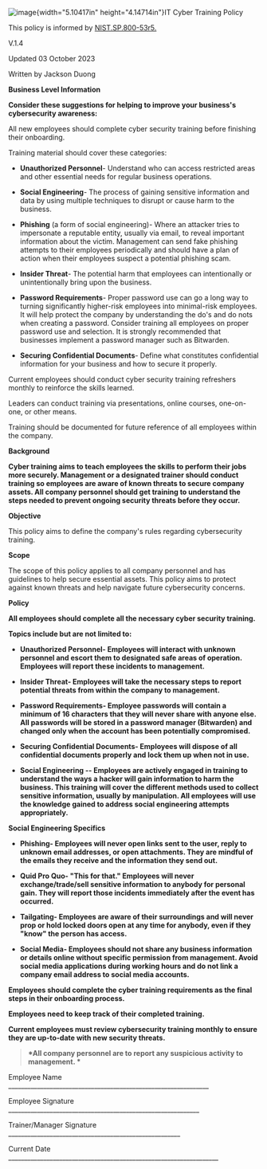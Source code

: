 ![image](media/image1.jpeg){width="5.10417in" height="4.14714in"}IT
Cyber Training Policy

This policy is informed by
[NIST.SP.800-53r5.](https://nvlpubs.nist.gov/nistpubs/SpecialPublications/NIST.SP.800-53r5.pdf)

V.1.4

Updated 03 October 2023

Written by Jackson Duong

**Business Level Information**

**Consider these suggestions for helping to improve your business's
cybersecurity awareness:**

All new employees should complete cyber security training before
finishing their onboarding.

Training material should cover these categories:

-   **Unauthorized Personnel**- Understand who can access restricted
    areas and other essential needs for regular business operations.

-   **Social Engineering**- The process of gaining sensitive information
    and data by using multiple techniques to disrupt or cause harm to
    the business.

-   **Phishing** (a form of social engineering)- Where an attacker tries
    to impersonate a reputable entity, usually via email, to reveal
    important information about the victim. Management can send fake
    phishing attempts to their employees periodically and should have a
    plan of action when their employees suspect a potential phishing
    scam.

-   **Insider Threat**- The potential harm that employees can
    intentionally or unintentionally bring upon the business.

-   **Password Requirements**- Proper password use can go a long way to
    turning significantly higher-risk employees into minimal-risk
    employees. It will help protect the company by understanding the
    do's and do nots when creating a password. Consider training all
    employees on proper password use and selection. It is strongly
    recommended that businesses implement a password manager such as
    Bitwarden.

-   **Securing Confidential Documents**- Define what constitutes
    confidential information for your business and how to secure it
    properly.

Current employees should conduct cyber security training refreshers
monthly to reinforce the skills learned.

Leaders can conduct training via presentations, online courses,
one-on-one, or other means.

Training should be documented for future reference of all employees
within the company.

**Background**

**Cyber training aims to teach employees the skills to perform their
jobs more securely. Management or a designated trainer should conduct
training so employees are aware of known threats to secure company
assets. All company personnel should get training to understand the
steps needed to prevent ongoing security threats before they occur.**

**Objective**

This policy aims to define the company's rules regarding cybersecurity
training.

**Scope**

The scope of this policy applies to all company personnel and has
guidelines to help secure essential assets. This policy aims to protect
against known threats and help navigate future cybersecurity concerns.

**Policy**

**All employees should complete all the necessary cyber security
training.**

**Topics include but are not limited to:**

-   **Unauthorized Personnel- Employees will interact with unknown
    personnel and escort them to designated safe areas of operation.
    Employees will report these incidents to management.**

-   **Insider Threat- Employees will take the necessary steps to report
    potential threats from within the company to management.**

-   **Password Requirements- Employee passwords will contain a minimum
    of 16 characters that they will never share with anyone else. All
    passwords will be stored in a password manager (Bitwarden) and
    changed only when the account has been potentially compromised.**

-   **Securing Confidential Documents- Employees will dispose of all
    confidential documents properly and lock them up when not in use.**

-   **Social Engineering -- Employees are actively engaged in training
    to understand the ways a hacker will gain information to harm the
    business. This training will cover the different methods used to
    collect sensitive information, usually by manipulation. All
    employees will use the knowledge gained to address social
    engineering attempts appropriately.**

**Social Engineering Specifics**

-   **Phishing- Employees will never open links sent to the user, reply
    to unknown email addresses, or open attachments. They are mindful of
    the emails they receive and the information they send out.**

-   **Quid Pro Quo- \"This for that.\" Employees will never
    exchange/trade/sell sensitive information to anybody for personal
    gain. They will report those incidents immediately after the event
    has occurred.**

-   **Tailgating- Employees are aware of their surroundings and will
    never prop or hold locked doors open at any time for anybody, even
    if they \"know\" the person has access.**

-   **Social Media- Employees should not share any business information
    or details online without specific permission from management. Avoid
    social media applications during working hours and do not link a
    company email address to social media accounts.**

**Employees should complete the cyber training requirements as the final
steps in their onboarding process.**

**Employees need to keep track of their completed training.**

**Current employees must review cybersecurity training monthly to ensure
they are up-to-date with new security threats.**

> **\*All company personnel are to report any suspicious activity to
> management. \***

Employee Name
\_\_\_\_\_\_\_\_\_\_\_\_\_\_\_\_\_\_\_\_\_\_\_\_\_\_\_\_\_\_\_\_\_\_\_\_\_\_\_\_\_\_\_\_\_\_\_\_\_\_\_\_\_\_\_\_\_\_\_\_\_\_\_

Employee Signature
\_\_\_\_\_\_\_\_\_\_\_\_\_\_\_\_\_\_\_\_\_\_\_\_\_\_\_\_\_\_\_\_\_\_\_\_\_\_\_\_\_\_\_\_\_\_\_\_\_\_\_\_\_\_\_\_\_\_\_\_

Trainer/Manager Signature
\_\_\_\_\_\_\_\_\_\_\_\_\_\_\_\_\_\_\_\_\_\_\_\_\_\_\_\_\_\_\_\_\_\_\_\_\_\_\_\_\_\_\_\_\_\_\_\_\_\_\_\_\_\_

Current Date
\_\_\_\_\_\_\_\_\_\_\_\_\_\_\_\_\_\_\_\_\_\_\_\_\_\_\_\_\_\_\_\_\_\_\_\_\_\_\_\_\_\_\_\_\_\_\_\_\_\_\_\_\_\_\_\_\_\_\_\_\_\_\_\_\_\_
